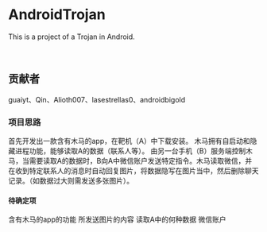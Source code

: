 # AndroidTrojan
This is a project of a Trojan in Android.

&nbsp;

## 贡献者

guaiyt、Qin、Alioth007、lasestrellas0、androidbigold

### 项目思路

首先开发出一款含有木马的app，在靶机（A）中下载安装。
木马拥有自启动和隐藏进程功能，能够读取A的数据（联系人等）。
由另一台手机（B）服务端控制木马，当需要读取A的数据时，B向A中微信账户发送特定指令。木马读取微信，并在收到特定联系人的消息时自动回复图片，将数据隐写在图片当中，然后删除聊天记录。（如数据过大则需发送多张图片）。

#### 待确定项

含有木马的app的功能
所发送图片的内容
读取A中的何种数据
微信账户



